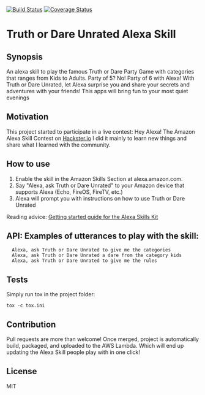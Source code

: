 [![Build Status](https://travis-ci.org/breboulet/alexa-truth-or-dare.svg?branch=master)](https://travis-ci.org/breboulet/alexa-truth-or-dare)
[![Coverage Status](https://coveralls.io/repos/github/breboulet/alexa-truth-or-dare/badge.svg?branch=master)](https://coveralls.io/github/breboulet/alexa-truth-or-dare?branch=master)

# Truth or Dare Unrated Alexa Skill

## Synopsis

An alexa skill to play the famous Truth or Dare Party Game with categories that ranges from Kids to Adults.
Party of 5? No! Party of 6 with Alexa! With Truth or Dare Unrated, let Alexa surprise you and share your secrets and adventures with your friends! This apps will bring fun to your most quiet evenings

## Motivation

This project started to participate in a live contest: Hey Alexa! The Amazon Alexa Skill Contest on [Hackster.io](https://www.hackster.io)
I did it mainly to learn new things and share what I learned with the community.

## How to use

1. Enable the skill in the Amazon Skills Section at alexa.amazon.com.
2. Say "Alexa, ask Truth or Dare Unrated" to your Amazon device that supports Alexa (Echo, FireOS, FireTV, etc.)
3. Alexa will prompt you with instructions on how to use Truth or Dare Unrated

Reading advice: [Getting started guide for the Alexa Skills Kit](https://developer.amazon.com/appsandservices/solutions/alexa/alexa-skills-kit/getting-started-guide)

## API: Examples of utterances to play with the skill:
```
  Alexa, ask Truth or Dare Unrated to give me the categories
  Alexa, ask Truth or Dare Unrated a dare from the category kids
  Alexa, ask Truth or Dare Unrated to give me the rules
```
## Tests

Simply run tox in the project folder:
```
tox -c tox.ini
```

## Contribution

Pull requests are more than welcome! 
Once merged, project is automatically build, packaged, and uploaded to the AWS Lambda. 
Which will end up updating the Alexa Skill people play with in one click!

## License

MIT

